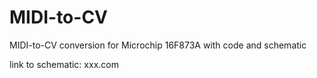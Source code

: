 # MIDI-to-CV
MIDI-to-CV conversion for Microchip 16F873A with code and schematic

link to schematic:  xxx.com
